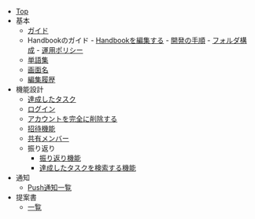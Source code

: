 - [Top](/)
- 基本
    - [ガイド](guide/index)
     - Handbookのガイド
      - [Handbookを編集する](guide/01-local)
      - [開発の手順](guide/02-work-procedure)
      - [フォルダ構成](guide/03-folder-structure)
      - [運用ポリシー](guide/04-policy)
    - [単語集](word)
    - [画面名](screen)
    - [編集履歴](CHANGE_LOG) 
- 機能設計
    - [達成したタスク](functions/task/01-task)
    - [ログイン](functions/login/01-authentication)
    - [アカウントを完全に削除する](functions/delete_user/01-delete)
    - [招待機能](functions/invite/01-description)
    - [共有メンバー](functions/relation/01-relation)
    - 振り返り
      - [振り返り機能](functions/memoir/01-memoir)
      - [達成したタスクを検索する機能](functions/memoir/02-search)
 - 通知
    - [Push通知一覧](functions/notification/01-push)
 - 提案書
    - [一覧](adr/index) 
